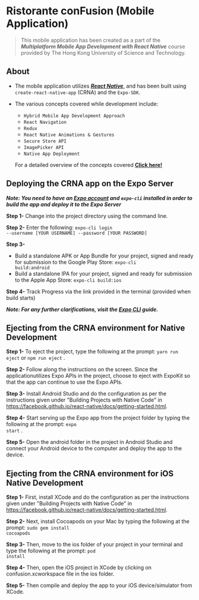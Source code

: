# Ristorante conFusion (Mobile Application)

> This mobile application has been created as a part of the ***Multiplatform Mobile App Development with React Native*** course provided by The Hong Kong University of Science and Technology.

## About
* The mobile application utilizes [***React Native***](https://reactnative.dev/), and has been built using <code>create-react-native-app</code> (CRNA) and the <code>Expo-SDK</code>.
* The various concepts covered while development include:
  - <code>Hybrid Mobile App Development Approach</code>
  - <code>React Navigation</code>
  - <code>Redux</code>
  - <code>React Native Animations &amp; Gestures</code>
  - <code>Secure Store API</code>
  - <code>ImagePicker API</code>
  - <code>Native App Deployment</code>
  
  For a detailed overview of the concepts covered [**Click here!**](https://github.com/users/mcs-codes/projects/3)

## Deploying the CRNA app on the Expo Server
***Note: You need to have an [Expo account](https://expo.io/) and <code>expo-cli</code> installed in order to build the app and deploy it to the Expo Server***

**Step 1-** Change into the project directory using the command line.

**Step 2-** Enter the following: <code>expo-cli login --username [YOUR USERNAME] --password [YOUR PASSWORD] </code>

**Step 3-**
+ Build a standalone APK or App Bundle for your project, signed and ready for submission to the Google Play Store: <code>expo-cli build:android</code>
+ Build a standalone IPA for your project, signed and ready for submission to the Apple App Store: <code>expo-cli build:ios</code>

**Step 4-** Track Progress via the link provided in the terminal (provided when build starts)

***Note: For any further clarifications, visit the [Expo CLI](https://docs.expo.io/workflow/expo-cli/) guide.***

## Ejecting from the CRNA environment for Native Development

**Step 1-** To eject the project, type the following at the prompt: <code>yarn run eject</code> or <code>npm run eject</code> .

**Step 2-** Follow along the instructions on the screen. Since the applicationutilizes Expo APIs in the project, choose to eject with ExpoKit so that the app can continue to use the Expo APIs.

**Step 3-** Install Android Studio and do the configuration as per the instructions given under "Building Projects with Native Code" in https://facebook.github.io/react-native/docs/getting-started.html.

**Step 4-** Start serving up the Expo app from the project folder by typing the following at the prompt: <code>expo start</code> .

**Step 5-** Open the android folder in the project in Android Studio and connect your Android device to the computer and deploy the app to the device.

## Ejecting from the CRNA environment for iOS Native Development

**Step 1-** First, install XCode and do the configuration as per the instructions given under "Building Projects with Native Code" in https://facebook.github.io/react-native/docs/getting-started.html.

**Step 2-** Next, install Cocoapods on your Mac by typing the following at the prompt: <code>sudo gem install cocoapods</code>

**Step 3-** Then, move to the ios folder of your project in your terminal and type the following at the prompt: <code>pod install</code>

**Step 4-** Then, open the iOS project in XCode by clicking on confusion.xcworkspace file in the ios folder.

**Step 5-** Then compile and deploy the app to your iOS device/simulator from XCode.
